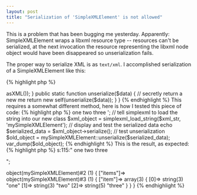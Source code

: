 ```yaml
---
layout: post
title: "Serialization of 'SimpleXMLElement' is not allowed"
---
```


This is a problem that has been bugging me yesterday. Apparently: SimpleXMLElement wraps a libxml resource type -- resources can't be serialized, at the next invocation the resource representing the libxml node object would have been disappeared so unserialization fails.

The proper way to serialize XML is as `text/xml`. I accomplished serialization of a SimpleXMLElement like this:

{% highlight php %}
<?php

class mySimpleXMLElement extends SimpleXMLElement
{
	public function serialize()
	{
		// return as text/xml
		return serialize($this->asXML());
	}

	public static function unserialize($data)
	{
		// secretly return a new me
		return new self(unserialize($data));
	}
}
{% endhighlight %}

This requires a somewhat different method, here is how I tested this piece of code:

{% highlight php %}
<?php

$xml_str = '
<test>
	<items>
		<item>one</item>
		<item>two</item>
		<item>three</item>
	</items>
</test>
';

// tell simplexml to load the string into our new class
$xml_object = simplexml_load_string($xml_str, 'mySimpleXMLElement');

// display and test the serialized data
echo $serialized_data = $xml_object->serialize();

// test unserialization
$old_object = mySimpleXMLElement::unserialize($serialized_data);
var_dump($old_object);
{% endhighlight %}

This is the result, as expected:

{% highlight php %}
s:115:"<?xml version="1.0"?>
<test>
	<items>
		<item>one</item>
		<item>two</item>
		<item>three</item>
	</items>
</test>

";

object(mySimpleXMLElement)#2 (1) {
  ["items"]=>
  object(mySimpleXMLElement)#3 (1) {
    ["item"]=>
    array(3) {
      [0]=>
      string(3) "one"
      [1]=>
      string(3) "two"
      [2]=>
      string(5) "three"
    }
  }
}
{% endhighlight %}

